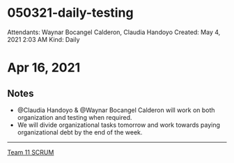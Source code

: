 # 050321-daily-testing

Attendants: Waynar Bocangel Calderon, Claudia Handoyo
Created: May 4, 2021 2:03 AM
Kind: Daily

# Apr 16, 2021

## Notes

- @Claudia Handoyo & @Waynar Bocangel Calderon will work on both organization and testing when required.
- We will divide organizational tasks tomorrow and work towards paying organizational debt by the end of the week.

---

[Team 11 SCRUM](https://www.notion.so/4ff77cbab6ce4666ab7f792135db2528)